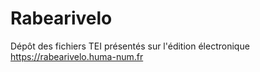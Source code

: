 # Rabearivelo

Dépôt des fichiers TEI présentés sur l'édition électronique https://rabearivelo.huma-num.fr
